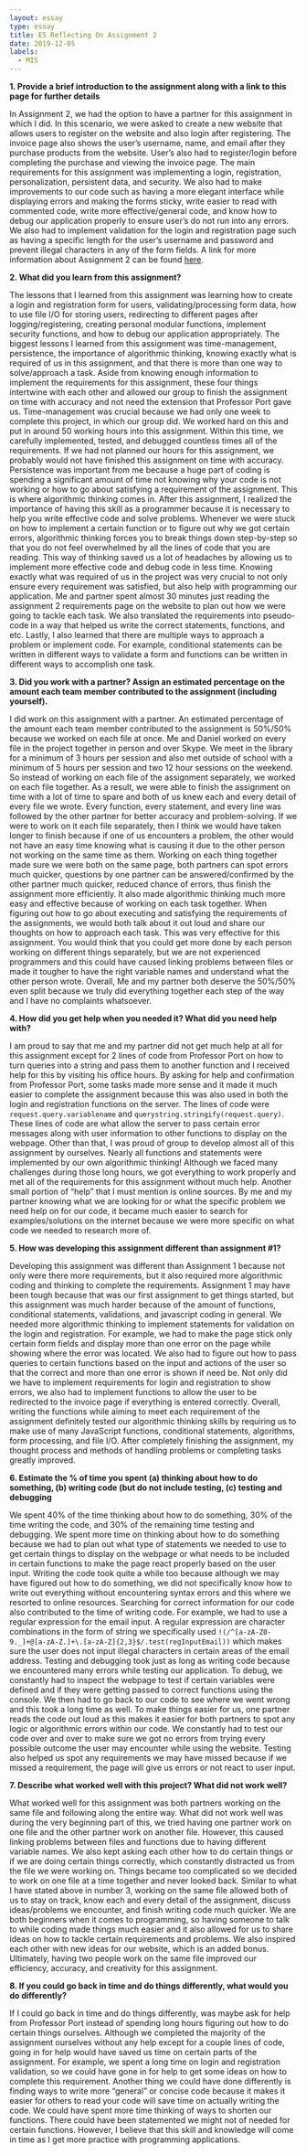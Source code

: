 ```yaml
---
layout: essay
type: essay
title: E5 Reflecting On Assignment 2
date: 2019-12-05
labels:
  - MIS
---
```


**1. Provide a brief introduction to the assignment along with a link to this page for further details**

In Assignment 2, we had the option to have a partner for this assignment in which I did.  In this scenario, we were asked to create a new website that allows users to register on the website and also login after registering.  The invoice page also shows the user’s username, name, and email after they purchase products from the website.  User’s also had to register/login before completing the purchase and viewing the invoice page.  The main requirements for this assignment was implementing a login, registration, personalization, persistent data, and security.  We also had to make improvements to our code such as having a more elegant interface while displaying errors and making the forms sticky, write easier to read with commented code, write more effective/general code, and know how to debug our application properly to ensure user’s do not run into any errors.  We also had to implement validation for the login and registration page such as having a specific length for the user’s username and password and prevent illegal characters in any of the form fields.  A link for more information about Assignment 2 can be found [here](https://dport96.github.io/ITM352/morea/150.Assignment2/experience-Assignment2.html).

**2. What did you learn from this assignment?**

The lessons that I learned from this assignment was learning how to create a login and registration form for users, validating/processing form data, how to use file I/O for storing users, redirecting to different pages after logging/registering, creating personal modular functions, implement security functions, and how to debug our application appropriately.  The biggest lessons I learned from this assignment was time-management, persistence, the importance of algorithmic thinking, knowing exactly what is required of us in this assignment, and that there is more than one way to solve/approach a task.  Aside from knowing enough information to implement the requirements for this assignment, these four things intertwine with each other and allowed our group to finish the assignment on time with accuracy and not need the extension that Professor Port gave us.  Time-management was crucial because we had only one week to complete this project, in which our group did.  We worked hard on this and put in around 50 working hours into this assignment.  Within this time, we carefully implemented, tested, and debugged countless times all of the requirements.  If we had not planned our hours for this assignment, we probably would not have finished this assignment on time with accuracy.  Persistence was important from me because a huge part of coding is spending a significant amount of time not knowing why your code is not working or how to go about satisfying a requirement of the assignment.  This is where algorithmic thinking comes in.  After this assignment, I realized the importance of having this skill as a programmer because it is necessary to help you write effective code and solve problems.  Whenever we were stuck on how to implement a certain function or to figure out why we got certain errors, algorithmic thinking forces you to break things down step-by-step so that you do not feel overwhelmed by all the lines of code that you are reading.  This way of thinking saved us a lot of headaches by allowing us to implement more effective code and debug code in less time.  Knowing exactly what was required of us in the project was very crucial to not only ensure every requirement was satisfied, but also help with programming our application.  Me and partner spent almost 30 minutes just reading the assignment 2 requirements page on the website to plan out how we were going to tackle each task.  We also translated the requirements into pseudo-code in a way that helped us write the correct statements, functions, and etc.  Lastly, I also learned that there are multiple ways to approach a problem or implement code.  For example, conditional statements can be written in different ways to validate a form and functions can be written in different ways to accomplish one task.

**3. Did you work with a partner? Assign an estimated percentage on the amount each team member contributed to the assignment (including yourself).**

I did work on this assignment with a partner.  An estimated percentage of the amount each team member contributed to the assignment is 50%/50% because we worked on each file at once.  Me and Daniel worked on every file in the project together in person and over Skype.  We meet in the library for a minimum of 3 hours per session and also met outside of school with a minimum of 5 hours per session and two 12 hour sessions on the weekend.  So instead of working on each file of the assignment separately, we worked on each file together.  As a result, we were able to finish the assignment on time with a lot of time to spare and both of us knew each and every detail of every file we wrote.  Every function, every statement, and every line was followed by the other partner for better accuracy and problem-solving.  If we were to work on it each file separately, then I think we would have taken longer to finish because if one of us encounters a problem, the other would not have an easy time knowing what is causing it due to the other person not working on the same time as them.  Working on each thing together made sure we were both on the same page, both partners can spot errors much quicker, questions by one partner can be answered/confirmed by the other partner much quicker, reduced chance of errors, thus finish the assignment more efficiently.  It also made algorithmic thinking much more easy and effective because of working on each task together.  When figuring out how to go about executing and satisfying the requirements of the assignments, we would both talk about it out loud and share our thoughts on how to approach each task.  This was very effective for this assignment.  You would think that you could get more done by each person working on different things separately, but we are not experienced programmers and this could have caused linking problems between files or made it tougher to have the right variable names and understand what the other person wrote.  Overall, Me and my partner both deserve the 50%/50% even split because we truly did everything together each step of the way and I have no complaints whatsoever.

**4. How did you get help when you needed it? What did you need help with?**

I am proud to say that me and my partner did not get much help at all for this assignment except for 2 lines of code from Professor Port on how to turn queries into a string and pass them to another function and I received help for this by visiting his office hours.  By asking for help and confirmation from Professor Port, some tasks made more sense and it made it much easier to complete the assignment because this was also used in both the login and registration functions on the server.  The lines of code were `request.query.variablename` and `querystring.stringify(request.query)`.  These lines of code are what allow the server to pass certain error messages along with user information to other functions to display on the webpage.  Other than that, I was proud of group to develop almost all of this assignment by ourselves.  Nearly all functions and statements were implemented by our own algorithmic thinking!  Although we faced many challenges during those long hours, we got everything to work properly and met all of the requirements for this assignment without much help.  Another small portion of “help” that I must mention is online sources.  By me and my partner knowing what we are looking for or what the specific problem we need help on for our code, it became much easier to search for examples/solutions on the internet because we were more specific on what code we needed to research more of.

**5. How was developing this assignment different than assignment #1?**

Developing this assignment was different than Assignment 1 because not only were there more requirements, but it also required more algorithmic coding and thinking to complete the requirements.  Assignment 1 may have been tough because that was our first assignment to get things started, but this assignment was much harder because of the amount of functions, conditional statements, validations, and javascript coding in general.  We needed more algorithmic thinking to implement statements for validation on the login and registration.  For example, we had to make the page stick only certain form fields and display more than one error on the page while showing where the error was located.  We also had to figure out how to pass queries to certain functions based on the input and actions of the user so that the correct and more than one error is shown if need be.  Not only did we have to implement requirements for login and registration to show errors, we also had to implement functions to allow the user to be redirected to the invoice page if everything is entered correctly.  Overall, writing the functions while aiming to meet each requirement of the assignment definitely tested our algorithmic thinking skills by requiring us to make use of many JavaScript functions, conditional statements, algorithms, form processing, and file I/O.  After completely finishing the assignment, my thought process and methods of handling problems or completing tasks greatly improved.

**6. Estimate the % of time you spent (a) thinking about how to do something, (b) writing code (but do not include testing, (c) testing and debugging**

We spent 40% of the time thinking about how to do something, 30% of the time writing the code, and 30% of the remaining time testing and debugging.  We spent more time on thinking about how to do something because we had to plan out what type of statements we needed to use to get certain things to display on the webpage or what needs to be included in certain functions to make the page react properly based on the user input.  Writing the code took quite a while too because although we may have figured out how to do something, we did not specifically know how to write out everything without encountering syntax errors and this where we resorted to online resources.  Searching for correct information for our code also contributed to the time of writing code.  For example, we had to use a regular expression for the email input.  A regular expression are character combinations in the form of string we specifically used `!(/^[a-zA-Z0-9._]+@[a-zA-Z.]+\.[a-zA-Z]{2,3}$/.test(regInputEmail))` which makes sure the user does not input illegal characters in certain areas of the email address.  Testing and debugging took just as long as writing code because we encountered many errors while testing our application.  To debug, we constantly had to inspect the webpage to test if certain variables were defined and if they were getting passed to correct functions using the console.  We then had to go back to our code to see where we went wrong and this took a long time as well.  To make things easier for us, one partner reads the code out loud as this makes it easier for both partners to spot any logic or algorithmic errors within our code.  We constantly had to test our code over and over to make sure we got no errors from trying every possible outcome the user may encounter while using the website.  Testing also helped us spot any requirements we may have missed because if we missed a requirement, the page will give us errors or not react to user input.
 
**7. Describe what worked well with this project? What did not work well?**

What worked well for this assignment was both partners working on the same file and following along the entire way.  What did not work well was during the very beginning part of this, we tried having one partner work on one file and the other partner work on another file.  However, this caused linking problems between files and functions due to having different variable names.  We also kept asking each other how to do certain things or if we are doing certain things correctly, which constantly distracted us from the file we were working on.  Things became too complicated so we decided to work on one file at a time together and never looked back.  Similar to what I have stated above in number 3, working on the same file allowed both of us to stay on track, know each and every detail of the assignment, discuss ideas/problems we encounter, and finish writing code much quicker.  We are both beginners when it comes to programming, so having someone to talk to while coding made things much easier and it also allowed for us to share ideas on how to tackle certain requirements and problems.  We also inspired each other with new ideas for our website, which is an added bonus.  Ultimately, having two people work on the same file improved our efficiency, accuracy, and creativity for this assignment.

**8. If you could go back in time and do things differently, what would you do differently?**

If I could go back in time and do things differently, was maybe ask for help from Professor Port instead of spending long hours figuring out how to do certain things ourselves.  Although we completed the majority of the assignment ourselves without any help except for a couple lines of code, going in for help would have saved us time on certain parts of the assignment.  For example, we spent a long time on login and registration validation, so we could have gone in for help to get some ideas on how to complete this requirement.  Another thing we could have done differently is finding ways to write more “general” or concise code because it makes it easier for others to read your code will save time on actually writing the code.  We could have spent more time thinking of ways to shorten our functions.  There could have been statemented we might not of needed for certain functions.  However, I believe that this skill and knowledge will come in time as I get more practice with programming applications.
